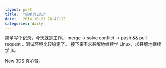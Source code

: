 ```yaml
---
layout: post
title:  "简单的日记"
date:   2014-10-21 20:47:12
categories: daily 
---
```

简单写个记录，今天就是工作。
merge -> solve conflict -> push && pull request ..
测试环境比较稳定了。
接下来不求甚解地继续学 Linux，求甚解地继续学 js。

New 3DS 真心赞。
